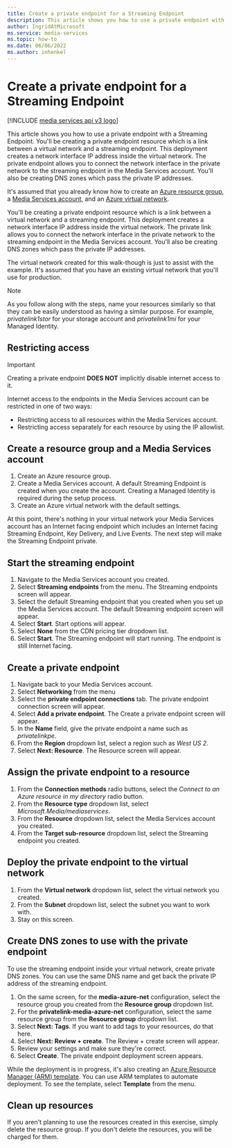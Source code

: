 ```yaml
---
title: Create a private endpoint for a Streaming Endpoint
description: This article shows you how to use a private endpoint with a Streaming Endpoint. You'll be creating a private endpoint resource which is a link between a virtual network and a streaming endpoint. This deployment creates a network interface IP address inside the virtual network. The private endpoint allows you to connect the network interface in the private network to the streaming endpoint in the Media Services account. You'll also be creating DNS zones which pass the private IP addresses.
author: IngridAtMicrosoft
ms.service: media-services
ms.topic: how-to
ms.date: 06/06/2022
ms.author: inhenkel
---
```


# Create a private endpoint for a Streaming Endpoint

[!INCLUDE [media services api v3 logo](./includes/v3-hr.md)]

This article shows you how to use a private endpoint with a Streaming Endpoint. You'll be creating a private endpoint resource which is a link between a virtual network and a streaming endpoint. This deployment creates a network interface IP address inside the virtual network. The private endpoint allows you to connect the network interface in the private network to the streaming endpoint in the Media Services account. You'll also be creating DNS zones which pass the private IP addresses.

It's assumed that you already know how to create an [Azure resource group](/azure/azure-resource-manager/management/manage-resource-groups-portal), a [Media Services account](account-create-how-to.md), and an [Azure virtual network](/azure/virtual-network/quick-create-portal).

You'll be creating a private endpoint resource which is a link between a virtual network and a streaming endpoint. This deployment creates a network interface IP address inside the virtual network. The private link allows you to connect the network interface in the private network to the streaming endpoint in the Media Services account. You'll also be creating DNS zones which pass the private IP addresses.

The virtual network created for this walk-though is just to assist with the example.  It's assumed that you have an existing virtual network that you'll use for production.

> [!NOTE]
> As you follow along with the steps, name your resources similarly so that they can be easily understood as having a similar purpose.  For example, *privatelink1stor* for your storage account and *privatelink1mi* for your Managed Identity.

## Restricting access

> [!Important]
> Creating a private endpoint **DOES NOT** implicitly disable internet access to it.

Internet access to the endpoints in the Media Services account can be restricted in one of two ways:

- Restricting access to all resources within the Media Services account.
- Restricting access separately for each resource by using the IP allowlist.


## Create a resource group and a Media Services account

1. Create an Azure resource group.
1. Create a Media Services account.  A default Streaming Endpoint is created when you create the account. Creating a Managed Identity is required during the setup process.
1. Create an Azure virtual network with the default settings.

At this point, there's nothing in your virtual network your Media Services account has an Internet facing endpoint which includes an Internet facing Streaming Endpoint, Key Delivery, and Live Events.  The next step will make the Streaming Endpoint private.

## Start the streaming endpoint

1. Navigate to the Media Services account you created.
1. Select **Streaming endpoints** from the menu. The Streaming endpoints screen will appear.
1. Select the default Streaming endpoint that you created when you set up the Media Services account.  The default Streaming endpoint screen will appear.
1. Select **Start**. Start options will appear.
1. Select **None** from the CDN pricing tier dropdown list.
1. Select **Start**.  The Streaming endpoint will start running. The endpoint is still Internet facing.

## Create a private endpoint

1. Navigate back to your Media Services account.
1. Select **Networking** from the menu
1. Select the **private endpoint connections** tab.  The private endpoint connection screen will appear.
1. Select **Add a private endpoint**. The Create a private endpoint screen will appear.
1. In the **Name** field, give the private endpoint a name such as *privatelinkpe*.
1. From the **Region** dropdown list, select a region such as *West US 2*.
1. Select **Next: Resource**. The Resource screen will appear.

## Assign the private endpoint to a resource

1. From the **Connection methods** radio buttons, select the *Connect to an Azure resource in my directory* radio button.
1. From the **Resource type** dropdown list, select *Microsoft.Media/mediaservices*.
1. From the **Resource** dropdown list, select the Media Services account you created.
1. From the **Target sub-resource** dropdown list, select the Streaming endpoint you created.

## Deploy the private endpoint to the virtual network

1. From the **Virtual network** dropdown list, select the virtual network you created.
1. From the **Subnet** dropdown list, select the subnet you want to work with.
1. Stay on this screen.

## Create DNS zones to use with the private endpoint

To use the streaming endpoint inside your virtual network, create private DNS zones. You can use the same DNS name and get back the private IP address of the streaming endpoint.

1. On the same screen, for the **media-azure-net** configuration, select the resource group you created from the **Resource group** dropdown list.
1. For the **privatelink-media-azure-net** configuration, select the same resource group from the **Resource group** dropdown list.
1. Select **Next: Tags**. If you want to add tags to your resources, do that here.
1. Select **Next: Review + create**. The Review + create screen will appear.
1. Review your settings and make sure they're correct.
1. Select **Create**. The private endpoint deployment screen appears.

While the deployment is in progress, it's also creating an [Azure Resource Manager (ARM) template](/azure/azure-resource-manager/templates/overview). You can use ARM templates to automate deployment. To see the template, select **Template** from the menu.

## Clean up resources

If you aren't planning to use the resources created in this exercise, simply delete the resource group. If you don't delete the resources, you will be charged for them.